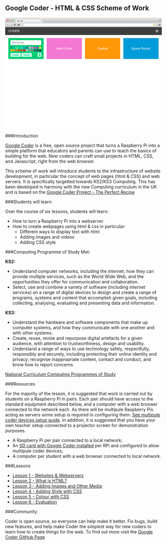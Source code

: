 ## Google Coder - HTML & CSS Scheme of Work

[![IMAGE ALT TEXT HERE](coder.png)](https://www.youtube.com/watch?v=wH24YwdayFg)


###Introduction

[Google Coder](http://googlecreativelab.github.io/coder/) is a free, open source project that turns a Raspberry Pi into a simple platform that educators and parents can use to teach the basics of building for the web. New coders can craft small projects in HTML, CSS, and Javascript, right from the web browser.

This scheme of work will introduce students to the infrastructure of website development, in particular the concept of web pages (html & CSS) and web servers. It is specifically targetted towards KS2/KS3 Computing. This has been developed in harmony with the new Computing curriculum in the UK and is based on the [Google Coder Project - The Perfect Recipe](http://googlecreativelab.github.io/coder-projects/projects/perfect_recipe/)

###Students will learn:

Over the course of six lessons, students will learn:

- How to turn a Raspberry Pi into a webserver.
- How to create webpages using html & css in particular:
	- Different ways to display text with html
	- Adding images and videos
	- Adding CSS style
	

###Computing Programme of Study Met:

**KS2:**

- Understand computer networks, including the internet; how they can provide multiple services, such as the World Wide Web, and the opportunities they offer for communication and collaboration.
- Select, use and combine a variety of software (including internet services) on a range of digital devices to design and create a range of programs, systems and content that accomplish given goals, including collecting, analysing, evaluating and presenting data and information.

**KS3:**

- Understand the hardware and software components that make up computer systems, and how they communicate with one another and with other systems.
- Create, reuse, revise and repurpose digital artefacts for a given audience, with attention to trustworthiness, design and usability.
- Understand a range of ways to use technology safely, respectfully, responsibly and securely, including protecting their online identity and privacy; recognise inappropriate content, contact and conduct, and know how to report concerns

[National Curriculum Computing Programmes of Study](https://www.gov.uk/government/publications/national-curriculum-in-england-computing-programmes-of-study/national-curriculum-in-england-computing-programmes-of-study#key-stage-3)

###Resources

For the majority of the lesson, it is suggested that work is carried out by students on a Raspberry Pi in pairs. Each pair should have access to the standard equipment described below, and a computer with a web broswer connected to the network each. As there will be multipule Raspberry Pis acting as servers some setup is required in configuring them. [See multipule coder devices setup guide](https://github.com/googlecreativelab/coder/wiki/Using-Multiple-Coder-Devices-(Lab-Setup)). In addition, it is suggested that you have your own teacher setup connected to a projector screen for demonstration purposes.

- A Raspberry Pi per pair connected to a local network;
- An [SD card with Google Coder installed](http://googlecreativelab.github.io/coder/) per RPi and configured to allow multipule coder devices; 
- A computer per student with a web browser connected to local network.


###Lessons

- [Lesson 1 - Websites & Webservers](/Lesson-1/lesson-plan-1.md)
- [Lesson 2 - What is HTML?](/Lesson-2/lesson-plan-2.md)
- [Lesson 3 - Adding Images and Other Media](/Lesson-3/lesson-plan-3.md)
- [Lesson 4 - Adding Style with CSS](/Lesson-4/lesson-plan-4.md)
- [Lesson 5 - Colour with CSS](/Lesson-5/lesson-plan-5.md)
- [Lesson 6 - Evaluation](/Lesson-6/lesson-plan-6.md)

###Community

Coder is open source, so everyone can help make it better. Fix bugs, build new features, and help make Coder the simplest way for new coders to learn how to create things for the web. To find out more visit the [Google Coder GitHub Page](https://github.com/googlecreativelab/coder/)
